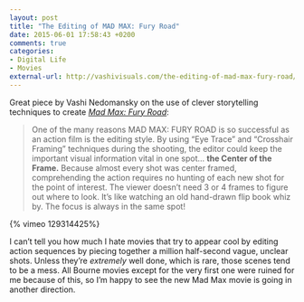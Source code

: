 ```yaml
---
layout: post
title: "The Editing of MAD MAX: Fury Road"
date: 2015-06-01 17:58:43 +0200
comments: true
categories: 
- Digital Life
- Movies
external-url: http://vashivisuals.com/the-editing-of-mad-max-fury-road/
---
```


Great piece by Vashi Nedomansky on the use of clever storytelling techniques to create [_Mad Max: Fury Road_](http://www.imdb.com/title/tt1392190):

> One of the many reasons MAD MAX: FURY ROAD is so successful as an action film is the editing style. By using “Eye Trace” and “Crosshair Framing” techniques during the shooting, the editor could keep the important visual information vital in one spot… **the Center of the Frame.** Because almost every shot was center framed, comprehending the action requires no hunting of each new shot for the point of interest. The viewer doesn’t need 3 or 4 frames to figure out where to look. It’s like watching an old hand-drawn flip book whiz by. The focus is always in the same spot!

{% vimeo 129314425%}

I can’t tell you how much I hate movies that try to appear cool by editing action sequences by piecing together a million half-second vague, unclear shots. Unless they’re _extremely_ well done, which is rare, those scenes tend to be a mess. All Bourne movies except for the very first one were ruined for me because of this, so I’m happy to see the new Mad Max movie is going in another direction.